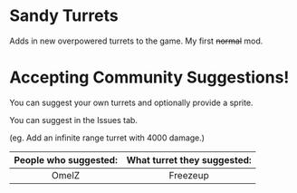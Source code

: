 # Sandy Turrets

Adds in new overpowered turrets to the game.
My first ~~normal~~ mod.


# Accepting Community Suggestions!
You can suggest your own turrets and optionally provide a sprite.

You can suggest in the Issues tab.

(eg. Add an infinite range turret with 4000 damage.)



|People who suggested:|What turret they suggested:|
|:---:|:---:|
OmelZ|Freezeup
